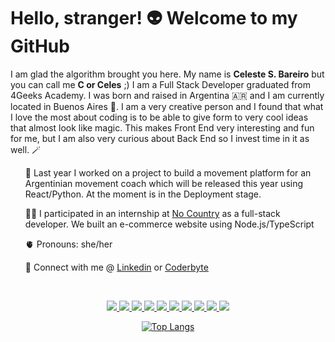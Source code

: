 # Hello, stranger! 👽 Welcome to my GitHub

<!--
**celes-sb/celes-sb** is a ✨ _special_ ✨ repository because its `README.md` (this file) appears on your GitHub profile.
-->
<p>I am glad the algorithm brought you here. My name is <b>Celeste S. Bareiro</b> but you can call me <b>C or Celes</b> ;)
I am a Full Stack Developer graduated from 4Geeks Academy. I was born and raised in Argentina 🇦🇷 and I am currently located in Buenos Aires 🧉. 
I am a very creative person and I found that what I love the most about coding is to be able to give form to very cool ideas that almost look like magic. This makes Front End very interesting and fun for me, but I am also very curious about Back End so I invest time in it as well. 🪄</p>
  <ul>🐒 Last year I worked on a project to build a movement platform for an Argentinian movement coach which will be released this year using React/Python. At the moment is in the Deployment stage.</ul>
  <ul>👩‍💻 I participated in an internship at <a href="https://www.nocountry.tech">No Country</a> as a full-stack developer. We built an e-commerce website using Node.js/TypeScript</ul>
  <ul>🫀 Pronouns: she/her</ul>
  <ul>🧠 Connect with me @ <a href="https://www.linkedin.com/in/celestesoledadb" target="_blank">Linkedin</a> or <a href="https://coderbyte.com/profile/celestebareiro" target="_blank">Coderbyte</a></ul>
<br />
<p align="center">
  <a href="https://skillicons.dev">
    <img src="https://skillicons.dev/icons?i=html" />
  </a>
   <a href="https://skillicons.dev">
    <img src="https://skillicons.dev/icons?i=css" />
  </a>
  <a href="https://skillicons.dev">
    <img src="https://skillicons.dev/icons?i=bootstrap" />
  </a>
  <a href="https://skillicons.dev">
    <img src="https://skillicons.dev/icons?i=js" />
  </a>
  <a href="https://skillicons.dev">
    <img src="https://skillicons.dev/icons?i=react" />
  </a>
  <a href="https://skillicons.dev">
    <img src="https://skillicons.dev/icons?i=py" />
  </a>
   <a href="https://skillicons.dev">
    <img src="https://skillicons.dev/icons?i=postgres" />
  </a>
  <a href="https://skillicons.dev">
    <img src="https://skillicons.dev/icons?i=git" />
  </a>
  <a href="https://skillicons.dev">
    <img src="https://skillicons.dev/icons?i=github" />
  </a>
  <a href="https://skillicons.dev">
    <img src="https://skillicons.dev/icons?i=vscode" />
  </a>
</p>
<p align="center">
<a href="https://github.com/anuraghazra/github-readme-stats">
    <img src="https://github-readme-stats.vercel.app/api/top-langs/?username=celes-sb&layout=compact&langs_count=6" alt="Top Langs" />
</a>
</p>
  </a>
